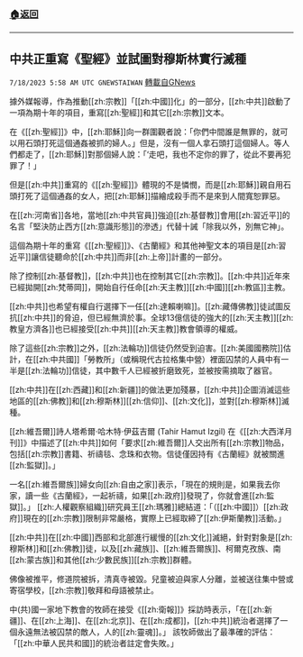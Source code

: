 ###  [:house:返回](README.md)
---


## 中共正重寫《聖經》並試圖對穆斯林實行滅種
`7/18/2023 5:58 AM UTC GNEWSTAIWAN` [轉載自GNews](https://gnews.org/articles/1468111)

據外媒報導，作為推動[[zh:宗教]]「[[zh:中國]]化」的一部分，[[zh:中共]]啟動了一項為期十年的項目，重寫[[zh:聖經]]和其它[[zh:宗教]]文本。

在《[[zh:聖經]]》中，[[zh:耶穌]]向一群圍觀者說：「你們中間誰是無罪的，就可以用石頭打死這個通姦被抓的婦人。」但是，沒有一個人拿石頭打這個婦人。等人們都走了，[[zh:耶穌]]對那個婦人說：「‘走吧，我也不定你的罪了，從此不要再犯罪了！」

但是[[zh:中共]]重寫的《[[zh:聖經]]》體現的不是憐憫，而是[[zh:耶穌]]親自用石頭打死了這個通姦的女人，把[[zh:耶穌]]描繪成殺手而不是來到人間寬恕罪惡。

在[[zh:河南省]]各地，當地[[zh:中共官員]]強迫[[zh:基督教]]會用[[zh:習近平]]的名言「堅決防止西方[[zh:意識形態]]的滲透」代替十誡「除我以外，別無它神」。

這個為期十年的重寫《[[zh:聖經]]》、《古蘭經》和其他神聖文本的項目是[[zh:習近平]]讓信徒聽命於[[zh:中共]]而非[[zh:上帝]]計畫的一部分。

除了控制[[zh:基督教]]，[[zh:中共]]也在控制其它[[zh:宗教]]。[[zh:中共]]近年來已經拋開[[zh:梵蒂岡]]，開始自行任命[[zh:天主教]][[zh:中國]][[zh:教區]]主教。

[[zh:中共]]也希望有權自行選擇下一任[[zh:達賴喇嘛]]。[[zh:藏傳佛教]]徒試圖反抗[[zh:中共]]的脅迫，但已經無濟於事。全球13億信徒的強大的[[zh:天主教]][[zh:教皇方濟各]]也已經接受[[zh:中共]][[zh:天主教]]教會領導的權威。

除了這些[[zh:宗教]]之外，[[zh:法輪功]]信徒仍然受到迫害。[[zh:美國國務院]]估計，在[[zh:中共國]]「勞教所」（或稱現代古拉格集中營）裡面囚禁的人員中有一半是[[zh:法輪功]]信徒，其中數千人已經被折磨致死，並被按需摘取了器官。

[[zh:中共]]在[[zh:西藏]]和[[zh:新疆]]的做法更加殘暴，[[zh:中共]]企圖消滅這些地區的[[zh:佛教]]和[[zh:穆斯林]][[zh:信仰]]、[[zh:文化]]，並對[[zh:穆斯林]]滅種。

[[zh:維吾爾]]詩人塔希爾·哈木特·伊茲吉爾 (Tahir Hamut Izgil) 在《[[zh:大西洋月刊]]》中描述了[[zh:中共]]如何「要求[[zh:維吾爾]]人交出所有[[zh:宗教]]物品，包括[[zh:宗教]]書籍、祈禱毯、念珠和衣物。信徒僅因持有《古蘭經》就被關進[[zh:監獄]]。」

 一名[[zh:維吾爾族]]婦女向[[zh:自由之家]]表示，「現在的規則是，如果我去你家，讀一些《古蘭經》，一起祈禱，如果[[zh:政府]]發現了，你就會進[[zh:監獄]]。」 [[zh:人權觀察組織]]研究員王[[zh:瑪雅]]總結道：「（[[zh:中國]]）[[zh:政府]]現在的[[zh:宗教]]限制非常嚴格，實際上已經取締了[[zh:伊斯蘭教]]活動。」

[[zh:中共]]在[[zh:中國]]西部和北部進行緩慢的[[zh:文化]]滅絕，針對對象是[[zh:穆斯林]]和[[zh:佛教]]徒，以及[[zh:藏族]]、[[zh:維吾爾族]]、柯爾克孜族、南[[zh:蒙古族]]和其他[[zh:少數民族]][[zh:宗教]]群體。

佛像被推平，修道院被拆，清真寺被毀。兒童被迫與家人分離，並被送往集中營或寄宿學校，[[zh:宗教]]敬拜和母語被禁止。

中(共)國一家地下教會的牧師在接受《[[zh:衛報]]》採訪時表示，「在[[zh:新疆]]、在[[zh:上海]]、在[[zh:北京]]、在[[zh:成都]]，[[zh:中共]]統治者選擇了一個永遠無法被囚禁的敵人，人的[[zh:靈魂]]。」 該牧師做出了最準確的評估：「[[zh:中華人民共和國]]的統治者註定會失敗。」

